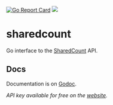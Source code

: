 [![Go Report Card](https://goreportcard.com/badge/github.com/JohnCoene/go-sharedcount)](https://goreportcard.com/report/github.com/JohnCoene/go-sharedcount) [![](https://img.shields.io/badge/godoc-reference-5272B4.svg?style=flat-square)](https://godoc.org/github.com/JohnCoene/go-sharedcount/sharedcount)

# sharedcount

Go interface to the [SharedCount](https://www.sharedcount.com) API.

## Docs

Documentation is on [Godoc](https://godoc.org/github.com/JohnCoene/go-sharedcount/sharedcount).

_API key available for free on the [website](https://www.sharedcount.com)._
